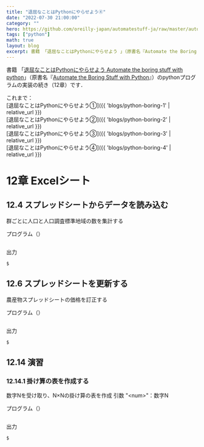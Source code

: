 ```yaml
---
title: "退屈なことはPythonにやらせよう④"
date: "2022-07-30 21:00:00"
category: ""
hero: https://github.com/oreilly-japan/automatestuff-ja/raw/master/automate-the-boring-stuff-with-python.png
tags: ["python"]
math: true
layout: blog
excerpt: 書籍 「退屈なことはPythonにやらせよう 」（原書名『Automate the Boring Stuff with Python』）のpythonプログラムの実装の続き（12章）です。
---
```


書籍 「[退屈なことはPythonにやらせよう Automate the boring stuff with python](https://www.oreilly.co.jp/books/9784873117782/)」（原書名『[Automate the Boring Stuff with Python](https://www.nostarch.com/automatestuff)』）のpythonプログラムの実装の続き（12章）です．

これまで：  
[退屈なことはPythonにやらせよう①]({{ 'blogs/python-boring-1' | relative_url }})  
[退屈なことはPythonにやらせよう②]({{ 'blogs/python-boring-2' | relative_url }})  
[退屈なことはPythonにやらせよう③]({{ 'blogs/python-boring-3' | relative_url }})  
[退屈なことはPythonにやらせよう④]({{ 'blogs/python-boring-4' | relative_url }})

<!--more-->

# 12章 Excelシート
## 12.4 スプレッドシートからデータを読み込む
群ごとに人口と人口調査標準地域の数を集計する

プログラム（[]()）
```python

```

出力
```console
$ 
```

## 12.6 スプレッドシートを更新する
農産物スプレッドシートの価格を訂正する

プログラム（[]()）
```python

```

出力
```console
$ 
```

## 12.14 演習
### 12.14.1 掛け算の表を作成する
数字Nを受け取り、N×Nの掛け算の表を作成
引数 "\<num\>"：数字N

プログラム（[]()）
```python

```

出力
```console
$ 
```